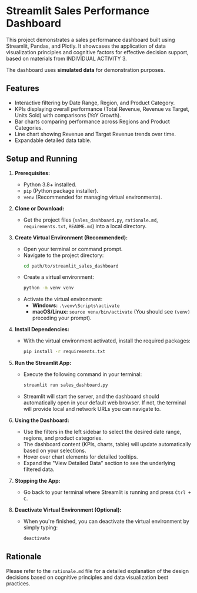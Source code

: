 # Streamlit Sales Performance Dashboard

This project demonstrates a sales performance dashboard built using Streamlit, Pandas, and Plotly. It showcases the application of data visualization principles and cognitive factors for effective decision support, based on materials from INDIVIDUAL ACTIVITY 3.

The dashboard uses **simulated data** for demonstration purposes.

## Features

*   Interactive filtering by Date Range, Region, and Product Category.
*   KPIs displaying overall performance (Total Revenue, Revenue vs Target, Units Sold) with comparisons (YoY Growth).
*   Bar charts comparing performance across Regions and Product Categories.
*   Line chart showing Revenue and Target Revenue trends over time.
*   Expandable detailed data table.

## Setup and Running

1.  **Prerequisites:**
    *   Python 3.8+ installed.
    *   `pip` (Python package installer).
    *   `venv` (Recommended for managing virtual environments).

2.  **Clone or Download:**
    *   Get the project files (`sales_dashboard.py`, `rationale.md`, `requirements.txt`, `README.md`) into a local directory.

3.  **Create Virtual Environment (Recommended):**
    *   Open your terminal or command prompt.
    *   Navigate to the project directory:
        ```bash
        cd path/to/streamlit_sales_dashboard
        ```
    *   Create a virtual environment:
        ```bash
        python -m venv venv
        ```
    *   Activate the virtual environment:
        *   **Windows:** `.\venv\Scripts\activate`
        *   **macOS/Linux:** `source venv/bin/activate`
        (You should see `(venv)` preceding your prompt).

4.  **Install Dependencies:**
    *   With the virtual environment activated, install the required packages:
        ```bash
        pip install -r requirements.txt
        ```

5.  **Run the Streamlit App:**
    *   Execute the following command in your terminal:
        ```bash
        streamlit run sales_dashboard.py
        ```
    *   Streamlit will start the server, and the dashboard should automatically open in your default web browser. If not, the terminal will provide local and network URLs you can navigate to.

6.  **Using the Dashboard:**
    *   Use the filters in the left sidebar to select the desired date range, regions, and product categories.
    *   The dashboard content (KPIs, charts, table) will update automatically based on your selections.
    *   Hover over chart elements for detailed tooltips.
    *   Expand the "View Detailed Data" section to see the underlying filtered data.

7.  **Stopping the App:**
    *   Go back to your terminal where Streamlit is running and press `Ctrl + C`.

8.  **Deactivate Virtual Environment (Optional):**
    *   When you're finished, you can deactivate the virtual environment by simply typing:
        ```bash
        deactivate
        ```

## Rationale

Please refer to the `rationale.md` file for a detailed explanation of the design decisions based on cognitive principles and data visualization best practices.